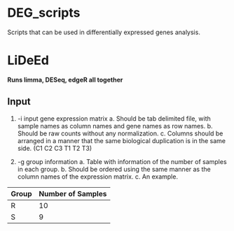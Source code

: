 # DEG_scripts
Scripts that can be used in differentially expressed genes analysis.

# LiDeEd
**Runs limma, DESeq, edgeR all together**
## Input
1. -i input gene expression matrix
a. Should be tab delimited file, with sample names as column names and gene names as row names.
b. Should be raw counts without any normalization.
c. Columns should be arranged in a manner that the same biological duplication is in the same side. (C1 C2 C3 T1 T2 T3)

2. -g group information
a. Table with information of the number of samples in each group.
b. Should be ordered using the same manner as the column names of the expression matrix. 
c. An example.


| Group | Number of Samples |
| --- | ----------- |
| R | 10|
| S | 9 |
